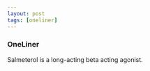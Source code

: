 ```yaml
---
layout: post
tags: [oneliner]
---
```



### OneLiner

Salmeterol is a long-acting beta acting agonist.
